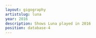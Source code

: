 ```yaml
---
layout: gigography
artistslug: luna
year: 2016
description: Shows Luna played in 2016
position: database-4
---
```

